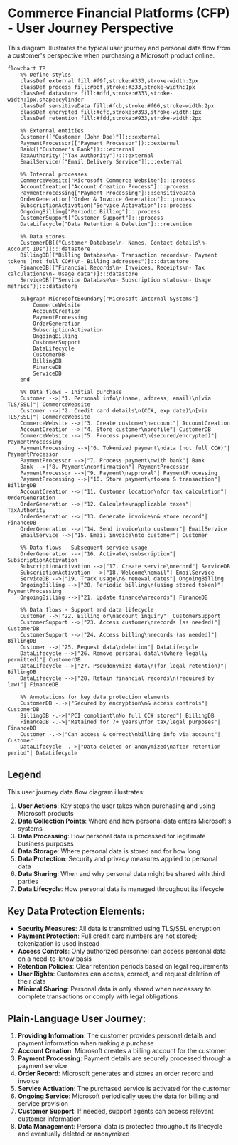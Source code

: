# Commerce Financial Platforms (CFP) - User Journey Perspective

This diagram illustrates the typical user journey and personal data flow from a customer's perspective when purchasing a Microsoft product online.

```mermaid
flowchart TB
    %% Define styles
    classDef external fill:#f9f,stroke:#333,stroke-width:2px
    classDef process fill:#bbf,stroke:#333,stroke-width:1px
    classDef datastore fill:#dfd,stroke:#333,stroke-width:1px,shape:cylinder
    classDef sensitiveData fill:#fcb,stroke:#f66,stroke-width:2px
    classDef encrypted fill:#cfc,stroke:#393,stroke-width:1px
    classDef retention fill:#fdd,stroke:#933,stroke-width:2px
    
    %% External entities
    Customer(["Customer (John Doe)"]):::external
    PaymentProcessor(["Payment Processor"]):::external
    Bank(["Customer's Bank"]):::external
    TaxAuthority(["Tax Authority"]):::external
    EmailService(["Email Delivery Service"]):::external

    %% Internal processes
    CommerceWebsite["Microsoft Commerce Website"]:::process
    AccountCreation["Account Creation Process"]:::process
    PaymentProcessing["Payment Processing"]:::sensitiveData
    OrderGeneration["Order & Invoice Generation"]:::process
    SubscriptionActivation["Service Activation"]:::process
    OngoingBilling["Periodic Billing"]:::process
    CustomerSupport["Customer Support"]:::process
    DataLifecycle["Data Retention & Deletion"]:::retention
    
    %% Data stores
    CustomerDB[("Customer Database\n- Names, Contact details\n- Account IDs")]:::datastore
    BillingDB[("Billing Database\n- Transaction records\n- Payment tokens (not full CC#)\n- Billing addresses")]:::datastore
    FinanceDB[("Financial Records\n- Invoices, Receipts\n- Tax calculations\n- Usage data")]:::datastore
    ServiceDB[("Service Database\n- Subscription status\n- Usage metrics")]:::datastore
    
    subgraph MicrosoftBoundary["Microsoft Internal Systems"]
        CommerceWebsite
        AccountCreation
        PaymentProcessing
        OrderGeneration
        SubscriptionActivation
        OngoingBilling
        CustomerSupport
        DataLifecycle
        CustomerDB
        BillingDB
        FinanceDB
        ServiceDB
    end
    
    %% Data flows - Initial purchase
    Customer -->|"1. Personal info\n(name, address, email)\n[via TLS/SSL]"| CommerceWebsite
    Customer -->|"2. Credit card details\n(CC#, exp date)\n[via TLS/SSL]"| CommerceWebsite
    CommerceWebsite -->|"3. Create customer\naccount"| AccountCreation
    AccountCreation -->|"4. Store customer\nprofile"| CustomerDB
    CommerceWebsite -->|"5. Process payment\n(secured/encrypted)"| PaymentProcessing
    PaymentProcessing -->|"6. Tokenized payment\ndata (not full CC#)"| PaymentProcessor
    PaymentProcessor -->|"7. Process payment\nwith bank"| Bank
    Bank -->|"8. Payment\nconfirmation"| PaymentProcessor
    PaymentProcessor -->|"9. Payment\napproval"| PaymentProcessing
    PaymentProcessing -->|"10. Store payment\ntoken & transaction"| BillingDB
    AccountCreation -->|"11. Customer location\nfor tax calculation"| OrderGeneration
    OrderGeneration -->|"12. Calculate\napplicable taxes"| TaxAuthority
    OrderGeneration -->|"13. Generate invoice\n& store record"| FinanceDB
    OrderGeneration -->|"14. Send invoice\nto customer"| EmailService
    EmailService -->|"15. Email invoice\nto customer"| Customer
    
    %% Data flows - Subsequent service usage
    OrderGeneration -->|"16. Activate\nsubscription"| SubscriptionActivation
    SubscriptionActivation -->|"17. Create service\nrecord"| ServiceDB
    SubscriptionActivation -->|"18. Welcome\nemail"| EmailService
    ServiceDB -->|"19. Track usage\n& renewal dates"| OngoingBilling
    OngoingBilling -->|"20. Periodic billing\n(using stored token)"| PaymentProcessing
    OngoingBilling -->|"21. Update finance\nrecords"| FinanceDB
    
    %% Data flows - Support and data lifecycle
    Customer -->|"22. Billing or\naccount inquiry"| CustomerSupport
    CustomerSupport -->|"23. Access customer\nrecords (as needed)"| CustomerDB
    CustomerSupport -->|"24. Access billing\nrecords (as needed)"| BillingDB
    Customer -->|"25. Request data\ndeletion"| DataLifecycle
    DataLifecycle -->|"26. Remove personal data\n(where legally permitted)"| CustomerDB
    DataLifecycle -->|"27. Pseudonymize data\n(for legal retention)"| BillingDB
    DataLifecycle -->|"28. Retain financial records\n(required by law)"| FinanceDB
    
    %% Annotations for key data protection elements
    CustomerDB -.->|"Secured by encryption\n& access controls"| CustomerDB
    BillingDB -.->|"PCI compliant\nNo full CC# stored"| BillingDB
    FinanceDB -.->|"Retained for 7+ years\nfor tax/legal purposes"| FinanceDB
    Customer -.->|"Can access & correct\nbilling info via account"| Customer
    DataLifecycle -.->|"Data deleted or anonymized\nafter retention period"| DataLifecycle
```

## Legend

This user journey data flow diagram illustrates:

1. **User Actions**: Key steps the user takes when purchasing and using Microsoft products
2. **Data Collection Points**: Where and how personal data enters Microsoft's systems
3. **Data Processing**: How personal data is processed for legitimate business purposes
4. **Data Storage**: Where personal data is stored and for how long
5. **Data Protection**: Security and privacy measures applied to personal data
6. **Data Sharing**: When and why personal data might be shared with third parties
7. **Data Lifecycle**: How personal data is managed throughout its lifecycle

## Key Data Protection Elements:

- **Security Measures**: All data is transmitted using TLS/SSL encryption
- **Payment Protection**: Full credit card numbers are not stored; tokenization is used instead
- **Access Controls**: Only authorized personnel can access personal data on a need-to-know basis
- **Retention Policies**: Clear retention periods based on legal requirements
- **User Rights**: Customers can access, correct, and request deletion of their data
- **Minimal Sharing**: Personal data is only shared when necessary to complete transactions or comply with legal obligations

## Plain-Language User Journey:

1. **Providing Information**: The customer provides personal details and payment information when making a purchase
2. **Account Creation**: Microsoft creates a billing account for the customer
3. **Payment Processing**: Payment details are securely processed through a payment service
4. **Order Record**: Microsoft generates and stores an order record and invoice
5. **Service Activation**: The purchased service is activated for the customer
6. **Ongoing Service**: Microsoft periodically uses the data for billing and service provision
7. **Customer Support**: If needed, support agents can access relevant customer information
8. **Data Management**: Personal data is protected throughout its lifecycle and eventually deleted or anonymized
